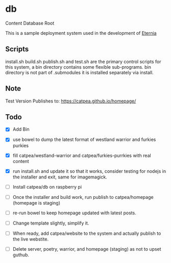 # db
Content Database Root

This is a sample deployment system used in the development of [Eternia]

## Scripts

install.sh build.sh publish.sh and test.sh are the primary control scripts for this system, a bin directory contains some flexible sub-programs.
bin directory is not part of .submodules it is installed separately via install.

## Note

Test Version Publishes to: https://catpea.github.io/homepage/

## Todo

- [x] Add Bin
- [x] use bowel to dump the latest format of westland warrior and furkies purkies
- [x] fill catpea/westland-warrior and catpea/furkies-purrkies with real content
- [x] run install.sh and update it so that it works, consider testing for nodejs in the installer and exit, same for imagemagick.

- [ ] Install catpea/db on raspberry pi
- [ ] Once the installer and build work, run publish to catpea/homepage (homepage is staging)

- [ ] re-run bowel to keep homepage updated with latest posts.
- [ ] Change template slightly, simplify it.
- [ ] When ready, add catpea/website to the system and actually publish to the live webstite.
- [ ] Delete server, poetry, warrior, and homepage (staging) as not to upset guthub.


[Eternia]: https://www.npmjs.com/package/eternia
